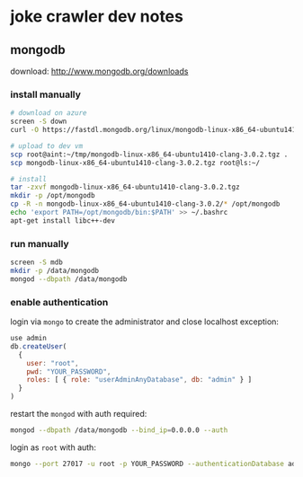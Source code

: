 # joke crawler dev notes

## mongodb

download: http://www.mongodb.org/downloads

### install manually
```bash
# download on azure
screen -S down
curl -O https://fastdl.mongodb.org/linux/mongodb-linux-x86_64-ubuntu1410-clang-3.0.2.tgz

# upload to dev vm
scp root@aint:~/tmp/mongodb-linux-x86_64-ubuntu1410-clang-3.0.2.tgz .
scp mongodb-linux-x86_64-ubuntu1410-clang-3.0.2.tgz root@ls:~/

# install
tar -zxvf mongodb-linux-x86_64-ubuntu1410-clang-3.0.2.tgz
mkdir -p /opt/mongodb
cp -R -n mongodb-linux-x86_64-ubuntu1410-clang-3.0.2/* /opt/mongodb
echo 'export PATH=/opt/mongodb/bin:$PATH' >> ~/.bashrc
apt-get install libc++-dev
```

### run manually
```bash
screen -S mdb
mkdir -p /data/mongodb
mongod --dbpath /data/mongodb
```

### enable authentication
login via `mongo` to create the administrator and close localhost exception:
```javascript
use admin
db.createUser(
  {
    user: "root",
    pwd: "YOUR_PASSWORD",
    roles: [ { role: "userAdminAnyDatabase", db: "admin" } ]
  }
)
```

restart the `mongod` with auth required:
```bash
mongod --dbpath /data/mongodb --bind_ip=0.0.0.0 --auth
```

login as `root` with auth:
```bash
mongo --port 27017 -u root -p YOUR_PASSWORD --authenticationDatabase admin
```
